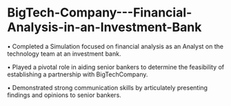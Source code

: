 # BigTech-Company---Financial-Analysis-in-an-Investment-Bank

•	Completed a Simulation focused on financial analysis as an Analyst on the technology team at an investment bank.

•	Played a pivotal role in aiding senior bankers to determine the feasibility of establishing a partnership with BigTechCompany. 

•	Demonstrated strong communication skills by articulately presenting findings and opinions to senior bankers.
